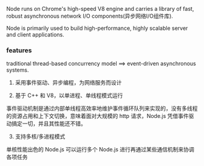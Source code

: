 
Node runs on Chrome's high-speed V8 engine and carries a library of fast, robust asynchronous network I/O components(异步网络I/O组件库).

Node is primarily used to build high-performance, highly scalable server and client applications.

### features

traditional thread-based concurrency model ==> event-driven asynchronous systems.


1. 采用事件驱动、异步编程，为网络服务而设计

2. 基于 C++ 和 V8，以单进程、单线程模式运行

事件驱动机制是通过内部单线程高效率地维护事件循环队列来实现的，没有多线程的资源占用和上下文切换，意味着面对大规模的 http 请求，Node.js 凭借事件驱动搞定一切，并且其性能还不错。

3. 支持多核/多进程模式

单核性能出色的 Node.js 可以运行多个 Node.js 进行再通过某些通信机制来协调各项任务



